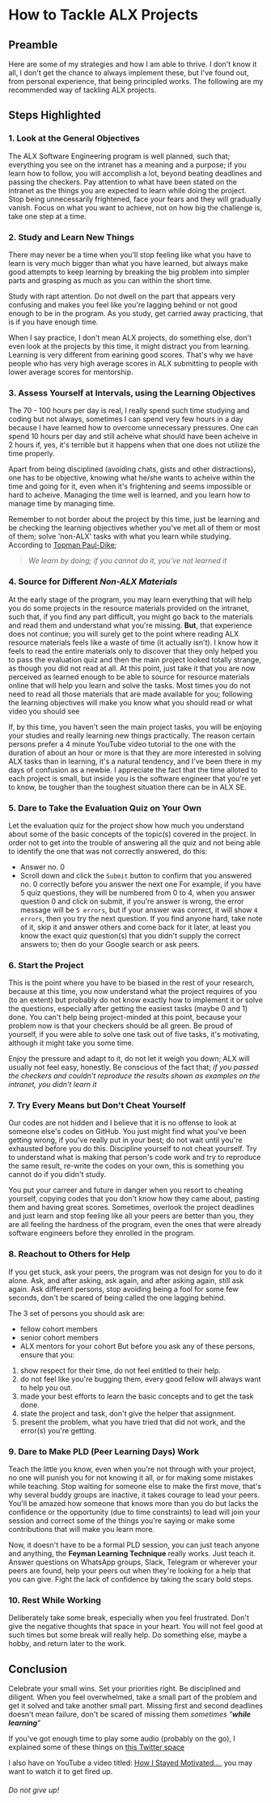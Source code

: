 # How to Tackle ALX Projects
## Preamble
Here are some of my strategies and how I am able to thrive. I don't know it all, I don't get the chance to always implement these, but I've found out, from personal experience, that being principled works. The following are my recommended way of tackling ALX projects.
## Steps Highlighted
### 1. Look at the General Objectives
The ALX Software Engineering program is well planned, such that; everything you see on the intranet has a meaning and a purpose; if you learn how to follow, you will accomplish a lot, beyond beating deadlines and passing the checkers.
Pay attention to what have been stated on the intranet as the things you are expected to learn while doing the project. Stop being unnecessarily frightened, face your fears and they will gradually vanish. Focus on what you want to achieve, not on how big the challenge is, take one step at a time.

### 2. Study and Learn New Things
There may never be a time when you'll stop feeling like what you have to learn is very much bigger than what you have learned, but always make good attempts to keep learning by breaking the big problem into simpler parts and grasping as much as you can within the short time.

Study with rapt attention. Do not dwell on the part that appears very confusing and makes you feel like you're lagging behind or not good enough to be in the program. As you study, get carried away practicing, that is if you have enough time.

When I say practice, I don't mean ALX projects, do something else, don't even look at the projects by this time, it might distract you from learning. Learning is very different from earining good scores. That's why we have people who has very high average scores in ALX submitting to people with lower average scores for mentorship.

### 3. Assess Yourself at Intervals, using the Learning Objectives
The 70 - 100 hours per day is real, I really spend such time studying and coding but not always, sometimes I can spend very few hours in a day because I have learned how to overcome unnecessary pressures. One can spend 10 hours per day and still acheive what should have been acheive in 2 hours if, yes, it's terrible but it happens when that one does not utilize the time properly.

Apart from being disciplined (avoiding chats, gists and other distractions), one has to be objective, knowing what he/she wants to acheive within the time and going for it, even when it's frightening and seems impossible or hard to acheive. Managing the time well is learned, and you learn how to manage time by managing time.

Remember to not border about the project by this time, just be learning and be checking the learning objectives whether you've met all of them or most of them; solve 'non-ALX' tasks with what you learn while studying. According to [Topman Paul-Dike](https://github.com/tpauldike);
>*We learn by doing; if you cannot do it, you've not learned it*

### 4. Source for Different *Non-ALX Materials*
At the early stage of the program, you may learn everything that will help you do some projects in the resource materials provided on the intranet, such that, if you find any part difficult, you might go back to the materials and read them and understand what you're missing. **But**, that experience does not continue; you will surely get to the point where reading ALX resource materials feels like a waste of time (it actually isn't).
I know how it feels to read the entire materials only to discover that they only helped you to pass the evaluation quiz and then the main project looked totally strange, as though you did not read at all.
At this point, just take it that you are now perceived as learned enough to be able to source for resource materials online that will help you learn and solve the tasks. Most times you do not need to read all those materials that are made available for you; following the learning objectives will make you know what you should read or what video you should see

If, by this time, you haven't seen the main project tasks, you will be enjoying your studies and really learning new things practically. The reason certain persons prefer a 4 minute YouTube video tutorial to the one with the duration of about an hour or more is that they are more interested in solving ALX tasks than in learning, it's a natural tendency, and I've been there in my days of confusion as a newbie. I appreciate the fact that the time alloted to each project is small, but inside you is the software engineer that you're yet to know, be tougher than the toughest situation there can be in ALX SE.

### 5. Dare to Take the Evaluation Quiz on Your Own
Let the evaluation quiz for the project show how much you understand about some of the basic concepts of the topic(s) covered in the project. In order not to get into the trouble of answering all the quiz and not being able to identify the one that was not correctly answered, do this:
- Answer no. 0
- Scroll down and click the `Submit` button to confirm that you answered no. 0 correctly before you answer the next one
For example, if you have 5 quiz questions, they will be numbered from 0 to 4, when you answer question 0 and click on submit, if you're answer is wrong, the error message will be `5 errors`, but if your answer was correct, it will show `4 errors`, then you try the next question. If you find anyone hard, take note of it, skip it and answer others and come back for it later, at least you know the exact quiz question(s) that you didn't supply the correct answers to; then do your Google search or ask peers.

### 6. Start the Project
This is the point where you have to be biased in the rest of your research, because at this time, you now understand what the project requires of you (to an extent) but probably do not know exactly how to implement it or solve the questions, especially after getting the easiest tasks (maybe 0 and 1) done. You can't help being project-minded at this point, because your problem now is that your checkers should be all green. Be proud of yourself, if you were able to solve one task out of five tasks, it's motivating, although it might take you some time.

Enjoy the pressure and adapt to it, do not let it weigh you down; ALX will usually not feel easy, honestly. Be conscious of the fact that; *if you passed the checkers and couldn't reproduce the results shown as examples on the intranet, you didn't learn it*

### 7. Try Every Means but Don't Cheat Yourself
Our codes are not hidden and I believe that it is no offense to look at someone else's codes on GitHub. You just might find what you've been getting wrong, if you've really put in your best; do not wait until you're exhausted before you do this. Discipline yourself to not cheat yourself. Try to understand what is making that person's code work and try to reproduce the same result, re-write the codes on your own, this is something you cannot do if you didn't study.

You put your carreer and future in danger when you resort to cheating yourself, copying codes that you don't know how they came about, pasting them and having great scores. Sometimes, overlook the project deadlines and just learn and stop feeling like all your peers are better than you, they are all feeling the hardness of the program, even the ones that were already software engineers before they enrolled in the program.

### 8. Reachout to Others for Help
If you get stuck, ask your peers, the program was not design for you to do it alone. Ask, and after asking, ask again, and after asking again, still ask again. Ask different persons, stop avoiding being a fool for some few seconds, don't be scared of being called the one lagging behind.

The 3 set of persons you should ask are:
- fellow cohort members
- senior cohort members
- ALX mentors for your cohort
But before you ask any of these persons, ensure that you:
1. show respect for their time, do not feel entitled to their help.
2. do not feel like you're bugging them, every good fellow will always want to help you out.
3. made your best efforts to learn the basic concepts and to get the task done.
4. state the project and task, don't give the helper that assignment.
5. present the problem, what you have tried that did not work, and the error(s) you're getting.

### 9. Dare to Make PLD (Peer Learning Days) Work
Teach the little you know, even when you're not through with your project, no one will punish you for not knowing it all, or for making some mistakes while teaching. Stop waiting for someone else to make the first move, that's why several buddy groups are inactive, it takes courage to lead your peers. You'll be amazed how someone that knows more than you do but lacks the confidence or the opportunity (due to time constraints) to lead will join your session and correct some of the things you're saying or make some contributions that will make you learn more.

Now, it doesn't have to be a formal PLD session, you can just teach anyone and anything, the **Feyman Learning Technique** really works. Just teach it. Answer questions on WhatsApp groups, Slack, Telegram or wherever your peers are found, help your peers out when they're looking for a help that you can give. Fight the lack of confidence by taking the scary bold steps.

### 10. Rest While Working
Deliberately take some break, especially when you feel frustrated. Don't give the negative thoughts that space in your heart. You will not feel good at such times but some break will really help. Do something else, maybe a hobby, and return later to the work.

## Conclusion
Celebrate your small wins. Set your priorities right. Be disciplined and diligent. When you feel overwhelmed, take a small part of the problem and get it solved and take another small part. Missing first and second deadlines doesn't mean failure, don't be scared of missing them *sometimes "**while learning**"*

If you've got enough time to play some audio (probably on the go), I explained some of these things on [this Twitter space](https://twitter.com/i/spaces/1MnGnpEbDlVxO)

I also have on YouTube a video titled: [How I Stayed Motivated...](https://www.youtube.com/playlist?list=PLU10dryLOLEEh4f5cEsx68yR4y8GWLSNS), you may want to watch it to get fired up.
###### Do not give up!